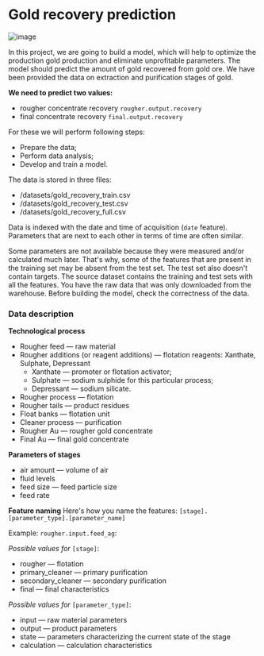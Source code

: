 # Gold recovery prediction

![image](https://user-images.githubusercontent.com/56832126/126863958-e84b07d8-3e2e-426c-b5c0-82b526fecda1.png)

In this project, we are going to build a model, which will help to optimize the production gold production and eliminate unprofitable parameters. The model should predict the amount of gold recovered from gold ore. We have been provided the data on extraction and purification stages of gold.

**We need to predict two values:**
- rougher concentrate recovery `rougher.output.recovery`
- final concentrate recovery `final.output.recovery`


For these we will perform following steps:
- Prepare the data;
- Perform data analysis;
- Develop and train a model.


The data is stored in three files:
- /datasets/gold_recovery_train.csv
- /datasets/gold_recovery_test.csv
- /datasets/gold_recovery_full.csv

Data is indexed with the date and time of acquisition (`date` feature). Parameters that are next to each other in terms of time are often similar.

Some parameters are not available because they were measured and/or calculated much later. That's why, some of the features that are present in the training set may be absent from the test set. The test set also doesn't contain targets.
The source dataset contains the training and test sets with all the features.
You have the raw data that was only downloaded from the warehouse. Before building the model, check the correctness of the data.

### Data description
**Technological process**

- Rougher feed — raw material
- Rougher additions (or reagent additions) — flotation reagents: Xanthate, Sulphate, Depressant
    - Xanthate — promoter or flotation activator;
    - Sulphate — sodium sulphide for this particular process;
    - Depressant — sodium silicate.
- Rougher process — flotation
- Rougher tails — product residues
- Float banks — flotation unit
- Cleaner process — purification
- Rougher Au — rougher gold concentrate
- Final Au — final gold concentrate

**Parameters of stages**
- air amount — volume of air
- fluid levels
- feed size — feed particle size
- feed rate


**Feature naming**
Here's how you name the features:
`[stage].[parameter_type].[parameter_name]`

Example: `rougher.input.feed_ag`:

*Possible values for* `[stage]`:
- rougher — flotation
- primary_cleaner — primary purification
- secondary_cleaner — secondary purification
- final — final characteristics


*Possible values for* `[parameter_type]`:
- input — raw material parameters
- output — product parameters
- state — parameters characterizing the current state of the stage
- calculation — calculation characteristics
